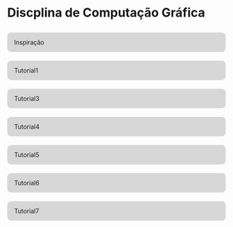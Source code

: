 <style>
    ul {
    list-style: none;
    padding: 0;
}

li {
   display: flex;
   flex-direction: column;
 }

li a {
    padding: 14px 16px;
    background: #8080804f;
    border-radius: 9px;
    width: 100%;
    text-decoration: none !important;
    box-sizing: border-box;
    margin: 10px 0;
    transition: all 200ms ease-in;
}


li a:hover {
    background: #808080c2;
    color: white;
    transform: translateX(10px);
}
</style>

# Discplina de Computação Gráfica
- [Inspiração](inspiração.html)
- [Tutorial1](Tutorial1.html) 
- [Tutorial3](Tutorial3.html) 
- [Tutorial4](Tutorial4.html) 
- [Tutorial5](Tutorial5.html) 
- [Tutorial6](Tutorial6.html)
- [Tutorial7](Tutorial7.html) 

